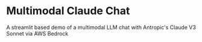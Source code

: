 # Multimodal Claude Chat
A streamlit based demo of a multimodal LLM chat with Antropic's Claude V3 Sonnet via AWS Bedrock 
